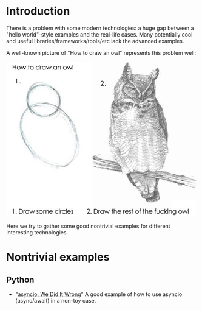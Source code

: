 # Introduction

There is a problem with some modern technologies: a huge gap between a "hello world"-style examples and the real-life cases. Many potentially cool and useful libraries/frameworks/tools/etc lack the advanced examples. 

A well-known picture of "How to draw an owl" represents this problem well:

![](https://github.com/che-shr-cat/awesome-nontrivial-examples/blob/master/owl.jpg?raw=true)

Here we try to gather some good nontrivial examples for different interesting technologies.

# Nontrivial examples

## Python

* "[asyncio: We Did It Wrong](https://www.roguelynn.com/words/asyncio-we-did-it-wrong/)" A good example of how to use asyncio (async/await) in a non-toy case.
